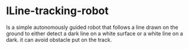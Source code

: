 # lLine-tracking-robot
Is a simple autonomously guided robot that  follows a line drawn on the ground to either  detect a dark line on a white surface or a white  line on a dark. it can avoid obstacle put on the  track.
